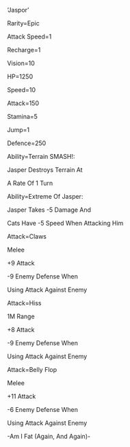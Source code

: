 ‘Jaspor’

Rarity=Epic

Attack Speed=1

Recharge=1

Vision=10

HP=1250

Speed=10

Attack=150

Stamina=5

Jump=1

Defence=250

Ability=Terrain SMASH!:

Jasper Destroys Terrain At

A Rate Of 1 Turn

Ability=Extreme Of Jasper:

Jasper Takes -5 Damage And

Cats Have -5 Speed When Attacking Him

Attack=Claws

Melee

+9 Attack

-9 Enemy Defense When 

Using Attack Against Enemy

Attack=Hiss

1M Range

+8 Attack

-9 Enemy Defense When

Using Attack Against Enemy

Attack=Belly Flop

Melee

+11 Attack

-6 Enemy Defense When 

Using Attack Against Enemy

-Am I Fat (Again, And Again)-
